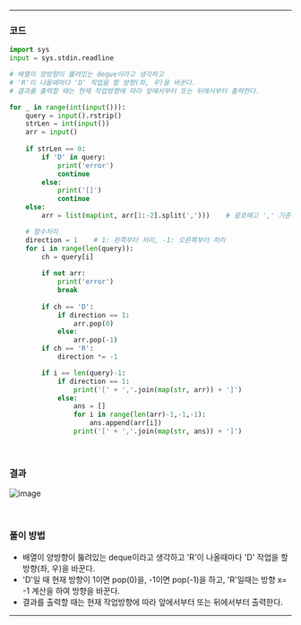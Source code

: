 ___
### 코드
```python
import sys
input = sys.stdin.readline

# 배열이 양방향이 뚫려있는 deque이라고 생각하고
# 'R'이 나올때마다 'D' 작업을 할 방향(좌, 우)을 바꾼다.
# 결과를 출력할 때는 현재 작업방향에 따라 앞에서부터 또는 뒤에서부터 출력한다.

for _ in range(int(input())):
    query = input().rstrip()
    strLen = int(input())
    arr = input()
    
    if strLen == 0:
        if 'D' in query:
            print('error')
            continue
        else:
            print('[]')
            continue
    else:        
        arr = list(map(int, arr[1:-2].split(',')))    # 괄호떼고 ',' 기준으로 split

    # 함수처리
    direction = 1    # 1: 왼쪽부터 처리, -1: 오른쪽부터 처리
    for i in range(len(query)):
        ch = query[i]
        
        if not arr:
            print('error')
            break
            
        if ch == 'D':
            if direction == 1:
                arr.pop(0)
            else:
                arr.pop(-1)
        if ch == 'R':
            direction *= -1

        if i == len(query)-1:
            if direction == 1:
                print('[' + ','.join(map(str, arr)) + ']')
            else:
                ans = []
                for i in range(len(arr)-1,-1,-1):
                    ans.append(arr[i])
                print('[' + ','.join(map(str, ans)) + ']')
```
<br>

### 결과
![image](https://user-images.githubusercontent.com/50696567/198516661-bf0bd67e-6612-4cf2-a01a-42ef48925d39.png)

<br>

### 풀이 방법
- 배열이 양방향이 뚫려있는 deque이라고 생각하고 'R'이 나올때마다 'D' 작업을 할 방향(좌, 우)을 바꾼다.
- 'D'일 때 현재 방향이 1이면 pop(0)을, -1이면 pop(-1)을 하고, 'R'일때는 방향 x= -1 계산을 하여 방향을 바꾼다.
- 결과를 출력할 때는 현재 작업방향에 따라 앞에서부터 또는 뒤에서부터 출력한다.
___
